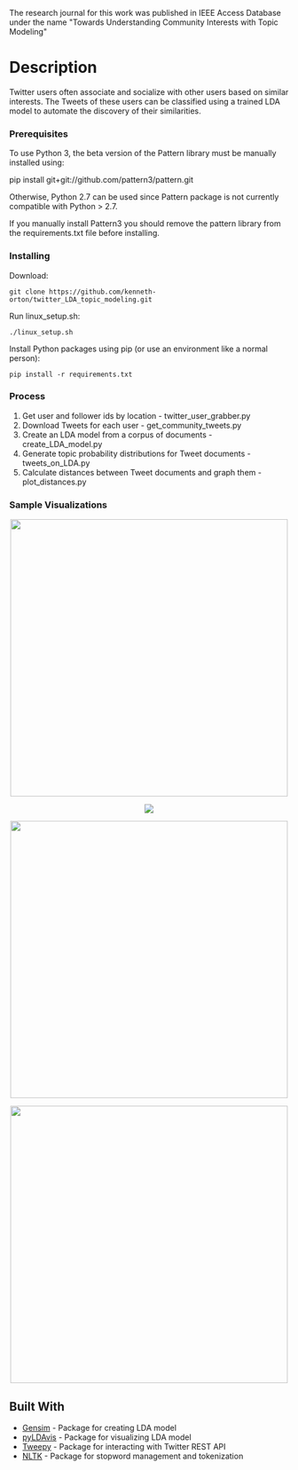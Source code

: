 The research journal for this work was published in IEEE Access Database under the name "Towards Understanding Community
Interests with Topic Modeling"

# Description
Twitter users often associate and socialize with other users based on similar interests. The Tweets of these users can be classified using a trained LDA model to automate the discovery of their similarities. 

### Prerequisites

To use Python 3, the beta version of the Pattern library must be manually installed using:

pip install git+git://github.com/pattern3/pattern.git

Otherwise, Python 2.7 can be used since Pattern package is not currently compatible with Python > 2.7.

If you manually install Pattern3 you should remove the pattern library from the requirements.txt file 
before installing.

### Installing

Download:

```
git clone https://github.com/kenneth-orton/twitter_LDA_topic_modeling.git
```

Run linux_setup.sh:

```
./linux_setup.sh
```

Install Python packages using pip (or use an environment like a normal person): 

```
pip install -r requirements.txt
```

### Process

1. Get user and follower ids by location - twitter_user_grabber.py
2. Download Tweets for each user - get_community_tweets.py
2. Create an LDA model from a corpus of documents - create_LDA_model.py
3. Generate topic probability distributions for Tweet documents - tweets_on_LDA.py
4. Calculate distances between Tweet documents and graph them - plot_distances.py

### Sample Visualizations

<p align="center">
  <img src="/img/user_x_distribution.png" width="500"/>
</p>

<p align="center">
  <img src="/img/user_x_lda_vis.png"/>
</p>

<p align="center">
  <img src="/img/user_internal_external.png" width="500"/>
</p>

<p align="center">
  <img src="/img/community_median_internal_external.png" width="500"/>
</p>

## Built With

* [Gensim](https://radimrehurek.com/gensim/) - Package for creating LDA model
* [pyLDAvis](https://github.com/bmabey/pyLDAvis) - Package for visualizing LDA model
* [Tweepy](http://www.tweepy.org/) - Package for interacting with Twitter REST API
* [NLTK](http://www.nltk.org/) - Package for stopword management and tokenization
